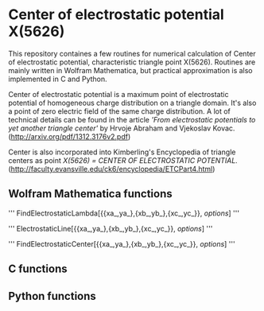 Center of electrostatic potential X(5626)
=========================================

This repository containes a few routines for numerical calculation of Center of electrostatic potential, characteristic triangle point X(5626). Routines are mainly written in Wolfram Mathematica, but practical approximation is also implemented in C and Python.

Center of electrostatic potential is a maximum point of electrostatic potential of homogeneous charge distribution on a triangle domain. It's also a point of zero electric field of the same charge distribution. A lot of technical details can be found in the article *'From electrostatic potentials to yet another triangle center'* by Hrvoje Abraham and Vjekoslav Kovac. (http://arxiv.org/pdf/1312.3176v2.pdf)

Center is also incorporated into Kimberling's Encyclopedia of triangle centers as point *X(5626) = CENTER OF ELECTROSTATIC POTENTIAL.* (http://faculty.evansville.edu/ck6/encyclopedia/ETCPart4.html)

Wolfram Mathematica functions
-----------------------------

'''
FindElectrostaticLambda[{{xa_,ya_},{xb_,yb_},{xc_,yc_}}, *options*]
'''

'''
ElectrostaticLine[{{xa_,ya_},{xb_,yb_},{xc_,yc_}}, *options*]
'''

'''
FindElectrostaticCenter[{{xa_,ya_},{xb_,yb_},{xc_,yc_}}, *options*]
'''

C functions
------

Python functions
----------------
